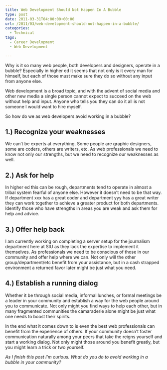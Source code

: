 ```yaml
---
title: Web Development Should Not Happen In A Bubble
type: post
date: 2011-03-31T04:00:00+00:00
url: /2011/03/web-development-should-not-happen-in-a-bubble/
categories:
  - Technical
tags:
  - Career Development
  - Web Development

---
```

Why is it so many web people, both developers and designers, operate in a bubble? Especially in higher ed it seems that not only is it every man for himself, but each of those must make sure they do so without any input from anyone else.

Web development is a broad topic, and with the advent of social media and other new media a single person cannot expect to succeed on the web without help and input. Anyone who tells you they can do it all is not someone I would want to hire myself.

So how do we as web developers avoid working in a bubble?

## 1.) Recognize your weaknesses

We can’t be experts at everything. Some people are graphic designers, some are coders, others are writers, etc. As web professionals we need to know not only our strengths, but we need to recognize our weaknesses as well.

## 2.) Ask for help

In higher ed this can be rough, departments tend to operate in almost a tribal system fearful of anyone else. However it doesn’t need to be that way. If department xxx has a great coder and department yyy has a great writer they can work together to achieve a greater product for both departments. Identify those who have strengths in areas you are weak and ask them for help and advice.

## 3.) Offer help back

I am currently working on completing a server setup for the journalism department here at SIU as they lack the expertise to implement it themselves. As professionals we need to be&nbsp;conscious&nbsp;of those in our community and offer help where we can. Not only will the other group/department/etc benefit from your assistance, but in a cash strapped environment a returned favor later might be just what you need.

## 4.) Establish a&nbsp;running&nbsp;dialog

Whether it be through social media, informal lunches, or formal meetings be a leader in your community and establish a way for the web people around you to communicate. Not only might you find ways to help each other, but in many fragmented communities the&nbsp;camaraderie&nbsp;alone might be just what one needs to boost their spirits.

In the end what it comes down to is even the best web professionals can benefit from the experience of others. If your community doesn’t foster communication naturally among your peers that take the reigns yourself and start a working dialog. Not only might those around you benefit greatly, but you might learn a trick or two yourself.

_As I finish this post I’m curious. What do you do to avoid working in a bubble in your community?_